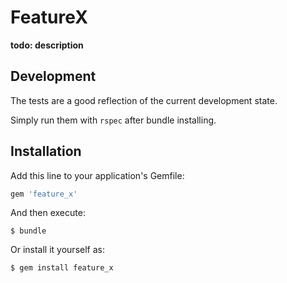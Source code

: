 # FeatureX

**todo: description**

## Development

The tests are a good reflection of the current development state.

Simply run them with `rspec` after bundle installing.

## Installation

Add this line to your application's Gemfile:

```ruby
gem 'feature_x'
```

And then execute:

    $ bundle

Or install it yourself as:

    $ gem install feature_x

